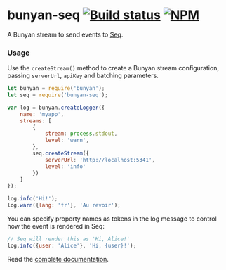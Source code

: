 # bunyan-seq [![Build status](https://ci.appveyor.com/api/projects/status/mrcbbrd33prih7bb/branch/master?svg=true)](https://ci.appveyor.com/project/seqlogs/bunyan-seq/branch/master) [![NPM](https://img.shields.io/npm/v/bunyan-seq.svg)](https://www.npmjs.com/package/bunyan-seq)


A Bunyan stream to send events to [Seq](https://getseq.net).

### Usage

Use the `createStream()` method to create a Bunyan stream configuration, passing `serverUrl`, `apiKey` and batching parameters.

```js
let bunyan = require('bunyan');
let seq = require('bunyan-seq');

var log = bunyan.createLogger({
    name: 'myapp',
    streams: [
        {
            stream: process.stdout,
            level: 'warn',
        },
        seq.createStream({
            serverUrl: 'http://localhost:5341',
            level: 'info'
        })
    ]
});

log.info('Hi!');
log.warn({lang: 'fr'}, 'Au revoir');
```

You can specify property names as tokens in the log message to control how the event is rendered in Seq:

```js
// Seq will render this as 'Hi, Alice!'
log.info({user: 'Alice'}, 'Hi, {user}!');
```

Read the [complete documentation](http://docs.getseq.net/v3/docs/using-nodejs).
